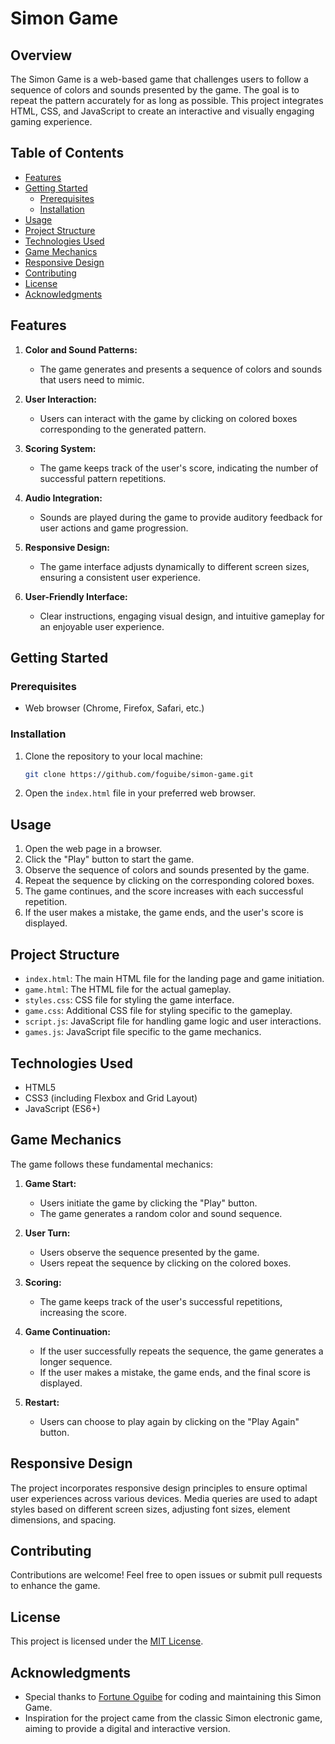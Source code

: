 # Simon Game

## Overview

The Simon Game is a web-based game that challenges users to follow a sequence of colors and sounds presented by the game. The goal is to repeat the pattern accurately for as long as possible. This project integrates HTML, CSS, and JavaScript to create an interactive and visually engaging gaming experience.

## Table of Contents

- [Features](#features)
- [Getting Started](#getting-started)
  - [Prerequisites](#prerequisites)
  - [Installation](#installation)
- [Usage](#usage)
- [Project Structure](#project-structure)
- [Technologies Used](#technologies-used)
- [Game Mechanics](#game-mechanics)
- [Responsive Design](#responsive-design)
- [Contributing](#contributing)
- [License](#license)
- [Acknowledgments](#acknowledgments)

## Features

1. **Color and Sound Patterns:**
   - The game generates and presents a sequence of colors and sounds that users need to mimic.

2. **User Interaction:**
   - Users can interact with the game by clicking on colored boxes corresponding to the generated pattern.

3. **Scoring System:**
   - The game keeps track of the user's score, indicating the number of successful pattern repetitions.

4. **Audio Integration:**
   - Sounds are played during the game to provide auditory feedback for user actions and game progression.

5. **Responsive Design:**
   - The game interface adjusts dynamically to different screen sizes, ensuring a consistent user experience.

6. **User-Friendly Interface:**
   - Clear instructions, engaging visual design, and intuitive gameplay for an enjoyable user experience.

## Getting Started

### Prerequisites

- Web browser (Chrome, Firefox, Safari, etc.)

### Installation

1. Clone the repository to your local machine:

   ```bash
   git clone https://github.com/foguibe/simon-game.git
   ```

2. Open the `index.html` file in your preferred web browser.

## Usage

1. Open the web page in a browser.
2. Click the "Play" button to start the game.
3. Observe the sequence of colors and sounds presented by the game.
4. Repeat the sequence by clicking on the corresponding colored boxes.
5. The game continues, and the score increases with each successful repetition.
6. If the user makes a mistake, the game ends, and the user's score is displayed.

## Project Structure

- `index.html`: The main HTML file for the landing page and game initiation.
- `game.html`: The HTML file for the actual gameplay.
- `styles.css`: CSS file for styling the game interface.
- `game.css`: Additional CSS file for styling specific to the gameplay.
- `script.js`: JavaScript file for handling game logic and user interactions.
- `games.js`: JavaScript file specific to the game mechanics.

## Technologies Used

- HTML5
- CSS3 (including Flexbox and Grid Layout)
- JavaScript (ES6+)

## Game Mechanics

The game follows these fundamental mechanics:

1. **Game Start:**
   - Users initiate the game by clicking the "Play" button.
   - The game generates a random color and sound sequence.

2. **User Turn:**
   - Users observe the sequence presented by the game.
   - Users repeat the sequence by clicking on the colored boxes.

3. **Scoring:**
   - The game keeps track of the user's successful repetitions, increasing the score.

4. **Game Continuation:**
   - If the user successfully repeats the sequence, the game generates a longer sequence.
   - If the user makes a mistake, the game ends, and the final score is displayed.

5. **Restart:**
   - Users can choose to play again by clicking on the "Play Again" button.

## Responsive Design

The project incorporates responsive design principles to ensure optimal user experiences across various devices. Media queries are used to adapt styles based on different screen sizes, adjusting font sizes, element dimensions, and spacing.

## Contributing

Contributions are welcome! Feel free to open issues or submit pull requests to enhance the game.

## License

This project is licensed under the [MIT License](LICENSE).

## Acknowledgments

- Special thanks to [Fortune Oguibe](https://github.com/foguibe) for coding and maintaining this Simon Game.
- Inspiration for the project came from the classic Simon electronic game, aiming to provide a digital and interactive version.
